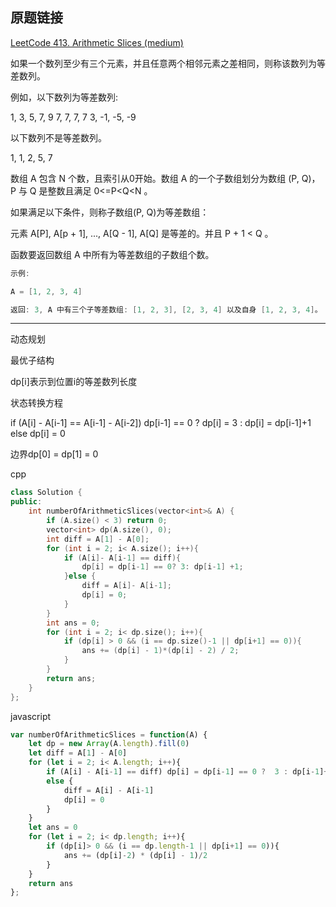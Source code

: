 ## 原题链接

[LeetCode 413. Arithmetic Slices (medium)](https://leetcode-cn.com/problems/arithmetic-slices/)

如果一个数列至少有三个元素，并且任意两个相邻元素之差相同，则称该数列为等差数列。

例如，以下数列为等差数列:

1, 3, 5, 7, 9
7, 7, 7, 7
3, -1, -5, -9

以下数列不是等差数列。

1, 1, 2, 5, 7

数组 A 包含 N 个数，且索引从0开始。数组 A 的一个子数组划分为数组 (P, Q)，P 与 Q 是整数且满足 0<=P<Q<N 。

如果满足以下条件，则称子数组(P, Q)为等差数组：

元素 A[P], A[p + 1], ..., A[Q - 1], A[Q] 是等差的。并且 P + 1 < Q 。

函数要返回数组 A 中所有为等差数组的子数组个数。

```cpp
示例:

A = [1, 2, 3, 4]

返回: 3, A 中有三个子等差数组: [1, 2, 3], [2, 3, 4] 以及自身 [1, 2, 3, 4]。
```

---

动态规划

最优子结构

dp[i]表示到位置i的等差数列长度

状态转换方程

if (A[i] - A[i-1] == A[i-1] - A[i-2]) dp[i-1] == 0 ? dp[i] = 3 : dp[i] = dp[i-1]+1
else dp[i] = 0

边界dp[0] = dp[1] = 0

cpp

```cpp
class Solution {
public:
    int numberOfArithmeticSlices(vector<int>& A) {
        if (A.size() < 3) return 0;
        vector<int> dp(A.size(), 0);
        int diff = A[1] - A[0];
        for (int i = 2; i< A.size(); i++){
            if (A[i]- A[i-1] == diff){
                dp[i] = dp[i-1] == 0? 3: dp[i-1] +1;
            }else {
                diff = A[i]- A[i-1];
                dp[i] = 0;
            }
        }
        int ans = 0;
        for (int i = 2; i< dp.size(); i++){
            if (dp[i] > 0 && (i == dp.size()-1 || dp[i+1] == 0)){
                ans += (dp[i] - 1)*(dp[i] - 2) / 2;
            }
        }
        return ans;
    }
};
```

javascript

```javascript
var numberOfArithmeticSlices = function(A) {
    let dp = new Array(A.length).fill(0)
    let diff = A[1] - A[0]
    for (let i = 2; i< A.length; i++){
        if (A[i] - A[i-1] == diff) dp[i] = dp[i-1] == 0 ?  3 : dp[i-1]+1
        else {
            diff = A[i] - A[i-1]
            dp[i] = 0
        }
    }
    let ans = 0
    for (let i = 2; i< dp.length; i++){
        if (dp[i]> 0 && (i == dp.length-1 || dp[i+1] == 0)){
            ans += (dp[i]-2) * (dp[i] - 1)/2
        }
    }
    return ans
};
```
